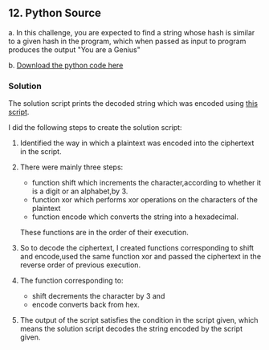 ## 12. Python Source
a. In this challenge, you are expected to find a string whose hash is similar to a given hash
in the program, which when passed as input to program produces the output "You are
a Genius"

b. [Download the python code here](https://drive.google.com/file/d/0B3sOPp4yzeLTdHZiazhmNFZ2VEE/view?usp=sharing)


### Solution

The solution script prints the decoded string which was encoded using [this script](https://drive.google.com/file/d/0B3sOPp4yzeLTdHZiazhmNFZ2VEE/view?usp=sharing).

I did the following steps to create the solution script:

1. Identified the way in which a plaintext was encoded into the ciphertext in the script.
2. There were mainly three steps:
   - function shift which increments the character,according to whether it is a digit or an alphabet,by 3.
   - function xor which performs xor operations on the characters of the plaintext
   - function encode which converts the string into a hexadecimal.
   
   These functions are in the order of their execution.
   
3. So to decode the ciphertext, I created functions corresponding to shift and encode,used the same function xor and passed the ciphertext in the reverse order of previous execution.
4. The function corresponding to:
   - shift decrements the character by 3 and
   - encode converts back from hex.
5. The output of the script satisfies the condition in the script given, which means the solution script decodes the string encoded by the script given.
